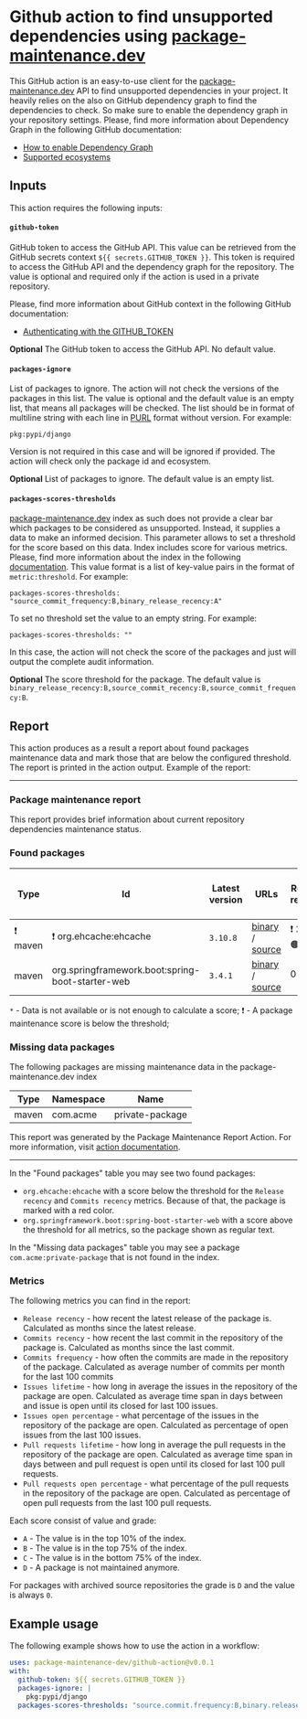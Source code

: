 # Github action to find unsupported dependencies using [package-maintenance.dev](https://package-maintenance.dev)

This GitHub action is an easy-to-use client for the [package-maintenance.dev](https://package-maintenance.dev) API
to find unsupported dependencies in your project. It heavily relies on the also on GitHub dependency graph to find
the dependencies to check. So make sure to enable the dependency graph in your repository settings.
Please, find more information about Dependency Graph in the following GitHub documentation:

- [How to enable Dependency Graph](https://docs.github.com/en/code-security/supply-chain-security/understanding-your-software-supply-chain/configuring-the-dependency-graph)
- [Supported ecosystems](https://docs.github.com/en/code-security/supply-chain-security/understanding-your-software-supply-chain/dependency-graph-supported-package-ecosystems)

## Inputs

This action requires the following inputs:

#### `github-token`

GitHub token to access the GitHub API. This value can be retrieved from the GitHub secrets context
`${{ secrets.GITHUB_TOKEN }}`.
This token is required to access the GitHub API and the dependency graph for the repository. The value is optional and
required only if the action is used in a private repository.

Please, find more information about GitHub context in the following GitHub documentation:

- [Authenticating with the GITHUB_TOKEN](https://docs.github.com/en/actions/reference/authentication-in-a-workflow#about-the-github_token-secret)

**Optional** The GitHub token to access the GitHub API. No default value.

#### `packages-ignore`

List of packages to ignore. The action will not check the versions of the packages in this list. The value is optional
and the default value is an empty list, that means all packages will be checked.
The list should be in format of multiline string with each line in [PURL](https://github.com/package-url/purl-spec) format without version. For example:

```
pkg:pypi/django
```

Version is not required in this case and will be ignored if provided. The action will check only the package id and
ecosystem.

**Optional** List of packages to ignore. The default value is an empty list.

#### `packages-scores-thresholds`

[package-maintenance.dev](https://package-maintenance.dev) index as such does not provide a clear bar which packages to
be considered as unsupported. Instead, it supplies a data to make an informed decision.
This parameter allows to set a threshold for the score based on this data. Index includes score for various metrics.
Please, find more information about the index in the
following [documentation](https://package-maintenance.dev/docs/index).
This value format is a list of key-value pairs in the format of `metric:threshold`. For example:

```
packages-scores-thresholds: "source_commit_frequency:B,binary_release_recency:A"
```

To set no threshold set the value to an empty string. For example:

```
packages-scores-thresholds: ""
```
In this case, the action will not check the score of the packages and just will output the complete audit information.

**Optional** The score threshold for the package. The default value is `binary_release_recency:B,source_commit_recency:B,source_commit_frequency:B`.

## Report

This action produces as a result a report about found packages maintenance data and mark those that are below the
configured threshold. The report is printed in the action output.
Example of the report:

---
### Package maintenance report
This report provides brief information about current repository dependencies maintenance status.

### Found packages

| Type | Id | Latest version | URLs | Release recency | Commits recency | Commits frequency | Issues lifetime | Issues open percentage | Pull requests lifetime | Pull requests open percentage |
| --- | --- | --- | --- | --- | --- | --- | --- | --- | --- | --- |
| ❗ maven | ❗ org.ehcache:ehcache | <code>3.10.8</code> | [binary](https://mvnrepository.com/artifact/org.ehcache/ehcache) / [source](https://github.com/ehcache/ehcache3) | ❗ 25 / C 🟠 | ❗ 5 / C 🟠 |  31 / A 🟢 |  25 / C 🟠 | `*` |  1 / B 🟡 | `*` |
|  maven |  org.springframework.boot:spring-boot-starter-web | <code>3.4.1</code> | [binary](https://mvnrepository.com/artifact/org.springframework.boot/spring-boot-starter-web) / [source](https://github.com/spring-projects/spring-boot) |  0 / A 🟢 |  0 / A 🟢 |  1100 / A 🟢 |  6 / A 🟢 | `*` |  3 / C 🟠 | `*` |

``*`` - Data is not available or is not enough to calculate a score;
❗ - A package maintenance score is below the threshold;

### Missing data packages
The following packages are missing maintenance data in the package-maintenance.dev index

| Type | Namespace | Name            |
| --- |-----------|-----------------|
| maven | com.acme  | private-package |

This report was generated by the Package Maintenance Report Action.
For more information, visit [action documentation](https://github.com/package-maintenance-dev/github-action).

---

In the "Found packages" table you may see two found packages:
- `org.ehcache:ehcache` with a score below the threshold for the `Release recency` and `Commits recency` metrics. Because of that, the package is marked with a red color.
- `org.springframework.boot:spring-boot-starter-web` with a score above the threshold for all metrics, so the package shown as regular text.

In the "Missing data packages" table you may see a package `com.acme:private-package` that is not found in the index.


### Metrics
The following metrics you can find in the report:
- `Release recency` - how recent the latest release of the package is.
  Calculated as months since the latest release.
- `Commits recency` - how recent the last commit in the repository of the package is.
  Calculated as months since the last commit.
- `Commits frequency` - how often the commits are made in the repository of the package.
  Calculated as average number of commits per month for the last 100 commits
- `Issues lifetime` - how long in average the issues in the repository of the package are open.
  Calculated as average time span in days between and issue is open until its closed for last 100 issues.
- `Issues open percentage` - what percentage of the issues in the repository of the package are open.
  Calculated as percentage of open issues from the last 100 issues.
- `Pull requests lifetime` - how long in average the pull requests in the repository of the package are open.
  Calculated as average time span in days between and pull request is open until its closed for last 100 pull requests.
- `Pull requests open percentage` - what percentage of the pull requests in the repository of the package are open.
  Calculated as percentage of open pull requests from the last 100 pull requests.

Each score consist of value and grade:
- `A` - The value is in the top 10% of the index.
- `B` - The value is in the top 75% of the index.
- `C` - The value is in the bottom 75% of the index.
- `D` - A package is not maintained anymore.

For packages with archived source repositories the grade is `D` and the value is always `0`.

## Example usage

The following example shows how to use the action in a workflow:

```yaml
uses: package-maintenance-dev/github-action@v0.0.1
with:
  github-token: ${{ secrets.GITHUB_TOKEN }}
  packages-ignore: |
    pkg:pypi/django
  packages-scores-thresholds: "source.commit.frequency:B,binary.release.recency:A"
```
